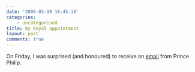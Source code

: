```yaml
---
date: '2006-03-19 18:45:18'
categories:
    - uncategorised
title: by Royal appointment
layout: post
comments: true
---
```

On Friday, I was surprised (and honoured) to receive an
[email](http://flickr.com/photos/70276096@N00/114569179/) from Prince
Philip.
